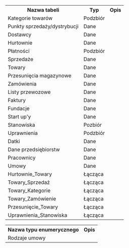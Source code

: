<table>
    <tr>
        <th>Nazwa tabeli</th>
        <th>Typ</th>
        <th>Opis</th>
    </tr>
    <tr>
        <td>Kategorie towarów</td>
        <td>Podzbiór</td>
        <td></td>
    </tr>    
    <tr>
        <td>Punkty sprzedaży/dystrybucji</td>
        <td>Dane</td>
        <td></td>
    </tr>
    <tr>
        <td>Dostawcy</td>
        <td>Dane</td>
        <td></td>
    </tr>
    <tr>
        <td>Hurtownie</td>
        <td>Dane</td>
        <td></td>
    </tr>
    <tr>
        <td>Płatności</td>
        <td>Podzbiór</td>
        <td></td>
    </tr>
    <tr>
        <td>Sprzedaże</td>
        <td>Dane</td>
        <td></td>
    </tr>
    <tr>
        <td>Towary</td>
        <td>Dane</td>
        <td></td>
    </tr>
    <tr>
        <td>Przesunięcia magazynowe</td>
        <td>Dane</td>
        <td></td>
    </tr>
    <tr>
        <td>Zamówienia</td>
        <td>Dane</td>
        <td></td>
    </tr>
    <tr>
        <td>Listy przewozowe</td>
        <td>Dane</td>
        <td></td>
    </tr>
    <tr>
        <td>Faktury</td>
        <td>Dane</td>
        <td></td>
    </tr>
    <tr>
        <td>Fundacje</td>
        <td>Dane</td>
        <td></td>
    </tr>
    <tr>
        <td>Start up'y</td>
        <td>Dane</td>
        <td></td>
    </tr>
    <tr>
        <td>Stanowiska</td>
        <td>Pozbiór</td>
        <td></td>
    </tr>
    <tr>
        <td>Uprawnienia</td>
        <td>Podzbiór</td>
        <td></td>
    </tr>
    <tr>
        <td>Datki</td>
        <td>Dane</td>
        <td></td>
    </tr>
    <tr>
        <td>Dane przedsiębiorstw</td>
        <td>Dane</td>
        <td></td>
    </tr>
    <tr>
        <td>Pracownicy</td>
        <td>Dane</td>
        <td></td>
    </tr>
    <tr>
        <td>Umowy</td>
        <td>Dane</td>
        <td></td>
    </tr>
    <tr>
        <td>Hurtownie_Towary</td>
        <td>Łącząca</td>
        <td></td>
    </tr>
    <tr>
        <td>Towary_Sprzedaż</td>
        <td>Łącząca</td>
        <td></td>
    </tr>
    <tr>
        <td>Towary_Kategorie</td>
        <td>Łącząca</td>
        <td></td>
    </tr>
    <tr>
        <td>Towary_Zamówienie</td>
        <td>Łącząca</td>
        <td></td>
    </tr>
    <tr>
        <td>Przesunięcie_Towary</td>
        <td>Łącząca</td>
        <td></td>
    </tr>
    <tr>
        <td>Uprawnienia_Stanowiska</td>
        <td>Łącząca</td>
        <td></td>
    </tr>
</table>

<table>
    <tr>
        <th>Nazwa typu enumerycznego</th>
        <th>Opis</th>
    </tr> 
    <tr>
        <td>Rodzaje umowy</td>
        <td></td>
    </tr>
</table>